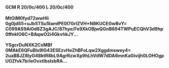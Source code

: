 #### GCM R 20/0c/400 L 20/0c/400
**MtOiM0fyd72wwHli**<br/>**0g0jdS5+uJbSTSu5lamlPE0I7GrIZVH+N8KUCEGwBvY=**<br/>**C099AS9Ai0d8Z3gAJC/87hye/Fe9XkOBjwQGnB694TWPuECQhV3d9hp0ffnklO6C+BAqwO2i4GkvhkJY...**<br/><br/>
**YSgcrDuNXK2CxMBf**<br/>**0MAkE6QFuBIs9lG43ESEzvHeZhBFoLqw2Xggdmswey4=**<br/>**2uaBBJZ8lyG48ktR8bL9AgrRzwXp9hLhVdW7dDA6mnKaGivijh0LOHOgpUOZfvk7brIeOvxtIbsIsbRA...**